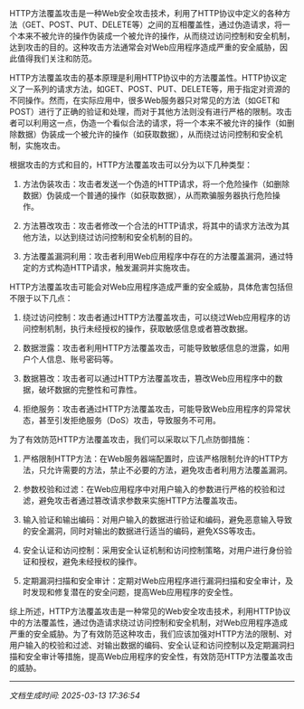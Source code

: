 HTTP方法覆盖攻击是一种Web安全攻击技术，利用了HTTP协议中定义的各种方法（GET、POST、PUT、DELETE等）之间的互相覆盖性，通过伪造请求，将一个本来不被允许的操作伪装成一个被允许的操作，从而绕过访问控制和安全机制，达到攻击的目的。这种攻击方法通常会对Web应用程序造成严重的安全威胁，因此值得我们关注和防范。

HTTP方法覆盖攻击的基本原理是利用HTTP协议中的方法覆盖性。HTTP协议定义了一系列的请求方法，如GET、POST、PUT、DELETE等，用于指定对资源的不同操作。然而，在实际应用中，很多Web服务器只对常见的方法（如GET和POST）进行了正确的验证和处理，而对于其他方法则没有进行严格的限制。攻击者可以利用这一点，伪造一个看似合法的请求，将一个本来不被允许的操作（如删除数据）伪装成一个被允许的操作（如获取数据），从而绕过访问控制和安全机制，实施攻击。

根据攻击的方式和目的，HTTP方法覆盖攻击可以分为以下几种类型：

1. 方法伪装攻击：攻击者发送一个伪造的HTTP请求，将一个危险操作（如删除数据）伪装成一个普通的操作（如获取数据），从而欺骗服务器执行危险操作。

2. 方法篡改攻击：攻击者修改一个合法的HTTP请求，将其中的请求方法改为其他方法，以达到绕过访问控制和安全机制的目的。

3. 方法覆盖漏洞利用：攻击者利用Web应用程序中存在的方法覆盖漏洞，通过特定的方式构造HTTP请求，触发漏洞并实施攻击。

HTTP方法覆盖攻击可能会对Web应用程序造成严重的安全威胁，具体危害包括但不限于以下几点：

1. 绕过访问控制：攻击者通过HTTP方法覆盖攻击，可以绕过Web应用程序的访问控制机制，执行未经授权的操作，获取敏感信息或者篡改数据。

2. 数据泄露：攻击者利用HTTP方法覆盖攻击，可能导致敏感信息的泄露，如用户个人信息、账号密码等。

3. 数据篡改：攻击者可以通过HTTP方法覆盖攻击，篡改Web应用程序中的数据，破坏数据的完整性和可靠性。

4. 拒绝服务：攻击者通过HTTP方法覆盖攻击，可能导致Web应用程序的异常状态，甚至引发拒绝服务（DoS）攻击，导致服务不可用。

为了有效防范HTTP方法覆盖攻击，我们可以采取以下几点防御措施：

1. 严格限制HTTP方法：在Web服务器端配置时，应该严格限制允许的HTTP方法，只允许需要的方法，禁止不必要的方法，避免攻击者利用方法覆盖漏洞。

2. 参数校验和过滤：在Web应用程序中对用户输入的参数进行严格的校验和过滤，避免攻击者通过篡改请求参数来实施HTTP方法覆盖攻击。

3. 输入验证和输出编码：对用户输入的数据进行验证和编码，避免恶意输入导致的安全漏洞，同时对输出的数据进行适当的编码，避免XSS等攻击。

4. 安全认证和访问控制：采用安全认证机制和访问控制策略，对用户进行身份验证和授权，避免未经授权的操作。

5. 定期漏洞扫描和安全审计：定期对Web应用程序进行漏洞扫描和安全审计，及时发现和修复潜在的安全问题，提高Web应用程序的安全性。

综上所述，HTTP方法覆盖攻击是一种常见的Web安全攻击技术，利用HTTP协议中的方法覆盖性，通过伪造请求绕过访问控制和安全机制，对Web应用程序造成严重的安全威胁。为了有效防范这种攻击，我们应该加强对HTTP方法的限制、对用户输入的校验和过滤、对输出数据的编码、安全认证和访问控制以及定期漏洞扫描和安全审计等措施，提高Web应用程序的安全性，有效防范HTTP方法覆盖攻击的威胁。

---

*文档生成时间: 2025-03-13 17:36:54*












